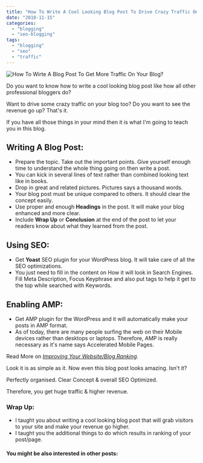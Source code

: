```yaml
---
title: "How To Write A Cool Looking Blog Post To Drive Crazy Traffic On Your Blog?"
date: "2018-11-15"
categories: 
  - "blogging"
  - "seo-blogging"
tags: 
  - "blogging"
  - "seo"
  - "traffic"
---
```


![How To Wirte A Blog Post To Get More Traffic On Your Blog?](posts/2018/11/images/How-To-Drive-Crazy-Traffic-on-Your-Blog.png)

Do you want to know how to write a cool looking blog post like how all other professional bloggers do?

Want to drive some crazy traffic on your blog too? Do you want to see the revenue go up? That's it.

If you have all those things in your mind then it is what I'm going to teach you in this blog. 

## Writing A Blog Post:

- Prepare the topic. Take out the important points. Give yourself enough time to understand the whole thing going on then write a post.
- You can kick in several lines of text rather than combined looking text like in books.
- Drop in great and related pictures. Pictures says a thousand words.
- Your blog post must be unique compared to others. It should clear the concept easily.
- Use proper and enough **Headings** in the post. It will make your blog enhanced and more clear.
- Include **Wrap Up** or **Conclusion** at the end of the post to let your readers know about what they learned from the post.

## Using SEO:

- Get **Yoast** SEO plugin for your WordPress blog. It will take care of all the SEO optimizations.
- You just need to fill in the content on How it will look in Search Engines. Fill Meta Description, Focus Keyphrase and also put tags to help it get to the top while searched with Keywords.

## Enabling AMP:

- Get AMP plugin for the WordPress and it will automatically make your posts in AMP format. 
- As of today, there are many people surfing the web on their Mobile devices rather than desktops or laptops. Therefore, AMP is really necessary as it's name says Accelerated Mobile Pages.

Read More on [_Improving Your Website/Blog Ranking_](https://sastaeinstein.com/2018/10/how-to-improve-your-website-ranking-starting-a-successful-blog.html)_._

Look it is as simple as it. Now even this blog post looks amazing. Isn't it?

Perfectly organised. Clear Concept & overall SEO Optimized.

Therefore, you get huge traffic & higher revenue.

### **Wrap Up:**

- I taught you about writing a cool looking blog post that will grab visitors to your site and make your revenue go higher.
- I taught you the additional things to do which results in ranking of your post/page.

#### **You might be also interested in other posts:**
